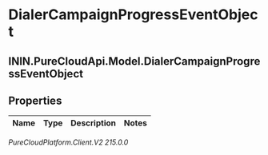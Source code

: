 # DialerCampaignProgressEventObject

## ININ.PureCloudApi.Model.DialerCampaignProgressEventObject

## Properties

|Name | Type | Description | Notes|
|------------ | ------------- | ------------- | -------------|



_PureCloudPlatform.Client.V2 215.0.0_
